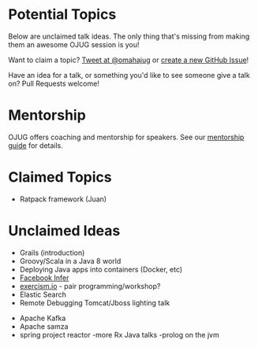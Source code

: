 # Potential Topics

Below are unclaimed talk ideas. The only thing that's missing from making them an awesome OJUG session is you!

Want to claim a topic?
[Tweet at @omahajug](https://twitter.com/omahajug) or [create a new GitHub Issue](https://github.com/OJUG/OJUG/issues/new)!

Have an idea for a talk, or something you'd like to see someone give a talk on? Pull Requests welcome!

# Mentorship

OJUG offers coaching and mentorship for speakers. See our [mentorship guide](speaker-mentorship.md) for details.

# Claimed Topics

* Ratpack framework (Juan)

# Unclaimed Ideas

* Grails (introduction)
* Groovy/Scala in a Java 8 world
* Deploying Java apps into containers (Docker, etc)
* [Facebook Infer](http://fbinfer.com/)
* [exercism.io](http://exercism.io/) - pair programming/workshop?
* Elastic Search
* Remote Debugging Tomcat/Jboss lighting talk
- Apache Kafka
- Apache samza
- spring project reactor
-more Rx Java talks
-prolog on the jvm

